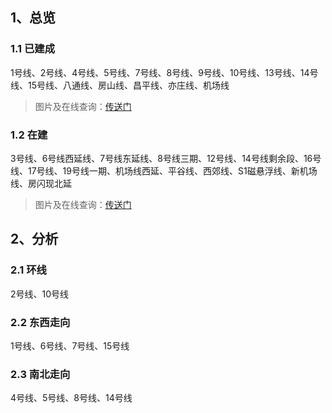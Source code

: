 ## 1、总览
### 1.1 已建成
1号线、2号线、4号线、5号线、7号线、8号线、9号线、10号线、13号线、14号线、15号线、八通线、房山线、昌平线、亦庄线、机场线  
> 图片及在线查询：[传送门][1]  

### 1.2 在建  
3号线、6号线西延线、7号线东延线、8号线三期、12号线、14号线剩余段、16号线、17号线、19号线一期、机场线西延、平谷线、西郊线、S1磁悬浮线、新机场线、房闪现北延
> 图片及在线查询：[传送门][2]

## 2、分析
### 2.1 环线
2号线、10号线

### 2.2 东西走向
1号线、6号线、7号线、15号线

### 2.3 南北走向
4号线、5号线、8号线、14号线


[1]:	http://www.bjsubway.com/subwaymap/station_map.html
[2]:	http://dy.163.com/wemedia/article/detail/BIFJ2J5A05148FTC.html
